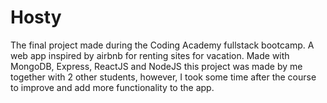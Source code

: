 # Hosty
The final project made during the Coding Academy fullstack bootcamp. A web app inspired by airbnb for renting sites for vacation. Made with MongoDB, Express, ReactJS and NodeJS
this project was made by me together with 2 other students, however, I took some time after the course to improve and add more functionality to the app.
